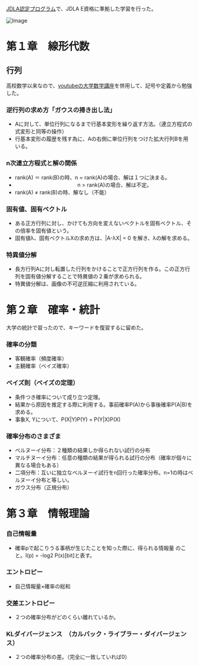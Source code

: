 [JDLA認定プログラム](http://study-ai.com/jdla)で、JDLA E資格に準拠した学習を行った。

![Image](http://ai999.careers/bnr_jdla.png)


# 第１章　線形代数

## 行列
高校数学以来なので、[youtubeの大学数学講座](https://www.youtube.com/playlist?list=PLDJfzGjtVLHnc1vTpBaCNKMUl6HauQv1a)を併用して、記号や定義から勉強した。

### 逆行列の求め方「ガウスの掃き出し法」
- Aに対して、単位行列になるまで行基本変形を繰り返す方法。（連立方程式の式変形と同等の操作）
- 行基本変形の履歴を残す為に、Aの右側に単位行列をつけた拡大行列Bを用いる。

### n次連立方程式と解の関係
- rank(A) ＝ rank(B)の時、n = rank(A)の場合、解は１つに決まる。
- 　　　　　　　　　　　　n > rank(A)の場合、解は不定。
- rank(A) ≠ rank(B)の時、解なし（不能）

### 固有値、固有ベクトル
- ある正方行列に対し、かけても方向を変えないベクトルを固有ベクトル、その倍率を固有値という。
- 固有値λ、固有ベクトルXの求め方は、|A-λX| = 0 を解き、λの解を求める。

### 特異値分解
- 長方行列Aに対し転置した行列をかけることで正方行列を作る。この正方行列を固有値分解することで特異値の２乗が求められる。
- 特異値分解は、画像の不可逆圧縮に利用されている。

# 第２章　確率・統計
大学の統計で習ったので、キーワードを復習するに留めた。

### 確率の分類
- 客観確率（頻度確率）
- 主観確率（ベイズ確率）

### ベイズ則（ベイズの定理）
- 条件つき確率について成り立つ定理。
- 結果から原因を推定する際に利用する。事前確率P(A)から事後確率P(A|B)を求める。
- 事象X, Yについて、P(X|Y)P(Y) = P(Y|X)P(X)

### 確率分布のさまざま
- ベルヌーイ分布：２種類の結果しか得られない試行の分布
- マルチヌーイ分布：任意の種類の結果が得られる試行の分布（確率が個々に異なる場合もある）
- 二項分布：互いに独立なベルヌーイ試行をn回行った確率分布。n=1の時はベルヌーイ分布と等しい。
- ガウス分布（正規分布）

# 第３章　情報理論

### 自己情報量
- 確率pで起こりうる事柄が生じたことを知った際に、得られる情報量 のこと。I(p) = -log2 P(x)[bit]と表す。

### エントロピー
- 自己情報量×確率の総和

### 交差エントロピー
- ２つの確率分布がどのくらい離れているか。

### KLダイバージェンス　（カルバック・ライブラー・ダイバージェンス）
- ２つの確率分布の差。（完全に一致していれば0）

